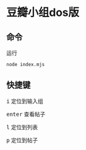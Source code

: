 # 豆瓣小组dos版

## 命令 
运行
```bash
node index.mjs
```

## 快捷键

<kbd>i</kbd>  定位到输入组

<kbd>enter</kbd>  查看帖子

<kbd>l</kbd>  定位到列表

<kbd>p</kbd>  定位到帖子
